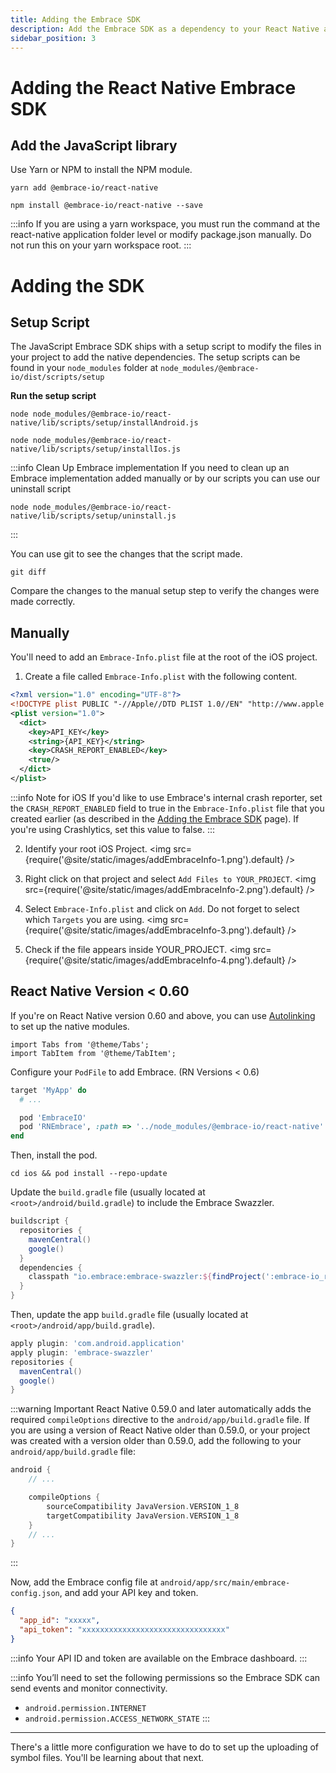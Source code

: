 ```yaml
---
title: Adding the Embrace SDK
description: Add the Embrace SDK as a dependency to your React Native application
sidebar_position: 3
---
```


# Adding the React Native Embrace SDK

## Add the JavaScript library

Use Yarn or NPM to install the NPM module.

```shell-session
yarn add @embrace-io/react-native
```

```shell-session
npm install @embrace-io/react-native --save
```

:::info
If you are using a yarn workspace, you must run the command at the react-native application folder level or modify package.json manually. Do not run this on your yarn workspace root.
:::

# Adding the SDK 

## Setup Script

The JavaScript Embrace SDK ships with a setup script to modify the files in your
project to add the native dependencies. The setup scripts can be found in your
`node_modules` folder at `node_modules/@embrace-io/dist/scripts/setup`

**Run the setup script**
```shell-session
node node_modules/@embrace-io/react-native/lib/scripts/setup/installAndroid.js
```

```shell-session
node node_modules/@embrace-io/react-native/lib/scripts/setup/installIos.js
```

:::info Clean Up Embrace implementation
If you need to clean up an Embrace implementation added manually or by our scripts you can use our uninstall script
```shell-session
node node_modules/@embrace-io/react-native/lib/scripts/setup/uninstall.js
```
:::

You can use git to see the changes that the script made.

```shell-session
git diff
```

Compare the changes to the manual setup step to verify the changes were made
correctly.

## Manually

<Tabs groupId="platform" queryString="platform">
<TabItem value="ios" label="iOS">

You'll need to add an `Embrace-Info.plist` file at the root of the iOS project.

1. Create a file called `Embrace-Info.plist` with the following content.
```xml
<?xml version="1.0" encoding="UTF-8"?>
<!DOCTYPE plist PUBLIC "-//Apple//DTD PLIST 1.0//EN" "http://www.apple.com/DTDs/PropertyList-1.0.dtd">
<plist version="1.0">
  <dict>
    <key>API_KEY</key>
    <string>{API_KEY}</string>
    <key>CRASH_REPORT_ENABLED</key>
    <true/>
  </dict>
</plist>
```
:::info Note for iOS
If you'd like to use Embrace's internal crash reporter,
set the `CRASH_REPORT_ENABLED` field to true in the `Embrace-Info.plist` file that you created earlier (as
described in the [Adding the Embrace SDK](/flutter/integration/add-embrace-sdk) page).
If you're using Crashlytics, set this value to false.
:::

2. Identify your root iOS Project.
<img src={require('@site/static/images/addEmbraceInfo-1.png').default} />

3. Right click on that project and select `Add Files to YOUR_PROJECT`.
<img src={require('@site/static/images/addEmbraceInfo-2.png').default} />

4. Select `Embrace-Info.plist` and click on `Add`. Do not forget to select which `Targets` you are using.
<img src={require('@site/static/images/addEmbraceInfo-3.png').default} />

5. Check if the file appears inside YOUR_PROJECT.
<img src={require('@site/static/images/addEmbraceInfo-4.png').default} />

## React Native Version < 0.60

If you're on React Native version 0.60 and above, you can use [Autolinking](https://github.com/react-native-community/cli/blob/dec33cb945be548a0d30c2ea073493e253239850/docs/autolinking.md#platform-ios)
to set up the native modules. 

```mdx-code-block
import Tabs from '@theme/Tabs';
import TabItem from '@theme/TabItem';
```

<Tabs groupId="rn-platform" queryString="rn-platform">
<TabItem value="ios" label="iOS">

Configure your `PodFile` to add Embrace. (RN Versions < 0.6)

```ruby
target 'MyApp' do
  # ...

  pod 'EmbraceIO'
  pod 'RNEmbrace', :path => '../node_modules/@embrace-io/react-native'
end
```
Then, install the pod.

```shell-session
cd ios && pod install --repo-update
```

</TabItem>

</Tabs>
</TabItem>
<TabItem value="android" label="Android">

Update the `build.gradle` file (usually located at `<root>/android/build.gradle`) to include the Embrace Swazzler.

```groovy
buildscript {
  repositories {
    mavenCentral()
    google()
  }
  dependencies {
    classpath "io.embrace:embrace-swazzler:${findProject(':embrace-io_react-native').properties['emb_android_sdk']}"
  }
}
```

Then, update the app `build.gradle` file (usually located at `<root>/android/app/build.gradle`).

```groovy
apply plugin: 'com.android.application'
apply plugin: 'embrace-swazzler'
repositories {
  mavenCentral()
  google()
}
```

:::warning Important
React Native 0.59.0 and later automatically adds the required `compileOptions` directive to the `android/app/build.gradle` file.
If you are using a version of React Native older than 0.59.0, or your project was created with a version older than 0.59.0, add the following to your `android/app/build.gradle` file:

```groovy
android {
    // ...

    compileOptions {
        sourceCompatibility JavaVersion.VERSION_1_8
        targetCompatibility JavaVersion.VERSION_1_8
    }
    // ...
}
```

:::

Now, add the Embrace config file at `android/app/src/main/embrace-config.json`, and add your API key and token.

```json
{
  "app_id": "xxxxx",
  "api_token": "xxxxxxxxxxxxxxxxxxxxxxxxxxxxxxxx"
}
```

:::info
Your API ID and token are available on the Embrace dashboard.
:::

:::info
You’ll need to set the following permissions so the Embrace SDK can send events and monitor connectivity.

* `android.permission.INTERNET`
* `android.permission.ACCESS_NETWORK_STATE`
:::

</TabItem>
</Tabs>

---

There's a little more configuration we have to do to set up the uploading of symbol files.
You'll be learning about that next.
